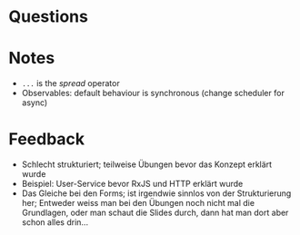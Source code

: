 # Questions



# Notes

* `...` is the _spread_ operator
* Observables: default behaviour is synchronous (change scheduler for async)

# Feedback

* Schlecht strukturiert; teilweise Übungen bevor das Konzept erklärt wurde
* Beispiel: User-Service bevor RxJS und HTTP erklärt wurde
* Das Gleiche bei den Forms; ist irgendwie sinnlos von der Strukturierung her; Entweder weiss 
  man bei den Übungen noch nicht mal die Grundlagen, oder man schaut die Slides durch, dann
  hat man dort aber schon alles drin...